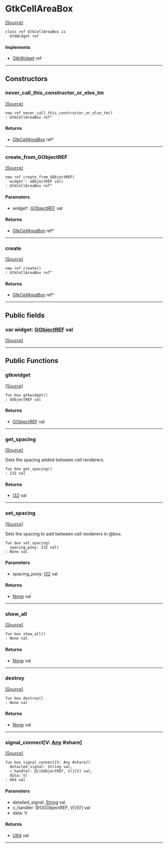 # GtkCellAreaBox
<span class="source-link">[[Source]](src/gtk3/GtkCellAreaBox.md#L6)</span>
```pony
class ref GtkCellAreaBox is
  GtkWidget ref
```

#### Implements

* [GtkWidget](gtk3-GtkWidget.md) ref

---

## Constructors

### never_call_this_constructor_or_else_tm
<span class="source-link">[[Source]](src/gtk3/GtkCellAreaBox.md#L10)</span>


```pony
new ref never_call_this_constructor_or_else_tm()
: GtkCellAreaBox ref^
```

#### Returns

* [GtkCellAreaBox](gtk3-GtkCellAreaBox.md) ref^

---

### create_from_GObjectREF
<span class="source-link">[[Source]](src/gtk3/GtkCellAreaBox.md#L13)</span>


```pony
new ref create_from_GObjectREF(
  widget': GObjectREF val)
: GtkCellAreaBox ref^
```
#### Parameters

*   widget': [GObjectREF](gtk3-..-gobject-GObjectREF.md) val

#### Returns

* [GtkCellAreaBox](gtk3-GtkCellAreaBox.md) ref^

---

### create
<span class="source-link">[[Source]](src/gtk3/GtkCellAreaBox.md#L17)</span>


```pony
new ref create()
: GtkCellAreaBox ref^
```

#### Returns

* [GtkCellAreaBox](gtk3-GtkCellAreaBox.md) ref^

---

## Public fields

### var widget: [GObjectREF](gtk3-..-gobject-GObjectREF.md) val
<span class="source-link">[[Source]](src/gtk3/GtkCellAreaBox.md#L7)</span>



---

## Public Functions

### gtkwidget
<span class="source-link">[[Source]](src/gtk3/GtkCellAreaBox.md#L9)</span>


```pony
fun box gtkwidget()
: GObjectREF val
```

#### Returns

* [GObjectREF](gtk3-..-gobject-GObjectREF.md) val

---

### get_spacing
<span class="source-link">[[Source]](src/gtk3/GtkCellAreaBox.md#L21)</span>


Gets the spacing added between cell renderers.


```pony
fun box get_spacing()
: I32 val
```

#### Returns

* [I32](builtin-I32.md) val

---

### set_spacing
<span class="source-link">[[Source]](src/gtk3/GtkCellAreaBox.md#L35)</span>


Sets the spacing to add between cell renderers in @box.


```pony
fun box set_spacing(
  spacing_pony: I32 val)
: None val
```
#### Parameters

*   spacing_pony: [I32](builtin-I32.md) val

#### Returns

* [None](builtin-None.md) val

---

### show_all
<span class="source-link">[[Source]](src/gtk3/GtkWidget.md#L4)</span>


```pony
fun box show_all()
: None val
```

#### Returns

* [None](builtin-None.md) val

---

### destroy
<span class="source-link">[[Source]](src/gtk3/GtkWidget.md#L7)</span>


```pony
fun box destroy()
: None val
```

#### Returns

* [None](builtin-None.md) val

---

### signal_connect\[V: [Any](builtin-Any.md) #share\]
<span class="source-link">[[Source]](src/gtk3/GtkWidget.md#L10)</span>


```pony
fun box signal_connect[V: Any #share](
  detailed_signal: String val,
  c_handler: @{(GObjectREF, V)}[V] val,
  data: V)
: U64 val
```
#### Parameters

*   detailed_signal: [String](builtin-String.md) val
*   c_handler: @{(GObjectREF, V)}[V] val
*   data: V

#### Returns

* [U64](builtin-U64.md) val

---


